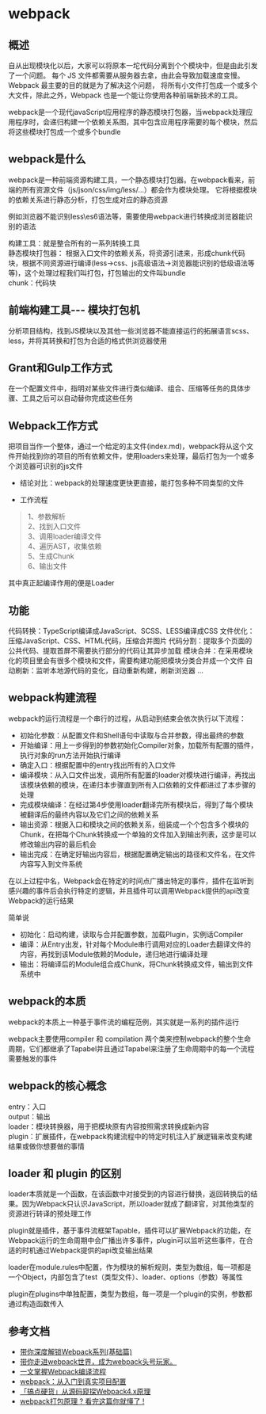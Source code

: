# webpack
## 概述
自从出现模块化以后，大家可以将原本一坨代码分离到个个模块中，但是由此引发了一个问题。
每个 JS 文件都需要从服务器去拿，由此会导致加载速度变慢。Webpack 最主要的目的就是为了解决这个问题，
将所有小文件打包成一个或多个大文件，除此之外，Webpack 也是一个能让你使用各种前端新技术的工具。

webpack是一个现代javaScript应用程序的静态模块打包器，当webpack处理应用程序时，会递归构建一个依赖关系图，其中包含应用程序需要的每个模块，然后将这些模块打包成一个或多个bundle

## webpack是什么
webpack是一种前端资源构建工具，一个静态模块打包器。在webpack看来，前端的所有资源文件（js/json/css/img/less/...）都会作为模块处理。
它将根据模块的依赖关系进行静态分析，打包生成对应的静态资源

例如浏览器不能识别less\es6语法等，需要使用webpack进行转换成浏览器能识别的语法

构建工具：就是整合所有的一系列转换工具<br>
静态模块打包器： 根据入口文件的依赖关系，将资源引进来，形成chunk代码块，根据不同资源进行编译(less->css、js高级语法->浏览器能识别的低级语法等等)，这个处理过程我们叫打包，打包输出的文件叫bundle<br>
chunk：代码块

## 前端构建工具--- 模块打包机
分析项目结构，找到JS模块以及其他一些浏览器不能直接运行的拓展语言scss、less，并将其转换和打包为合适的格式供浏览器使用

## Grant和Gulp工作方式
在一个配置文件中，指明对某些文件进行类似编译、组合、压缩等任务的具体步骤、工具之后可以自动替你完成这些任务

## Webpack工作方式
把项目当作一个整体，通过一个给定的主文件(index.md)，webpack将从这个文件开始找到你的项目的所有依赖文件，使用loaders来处理，最后打包为一个或多个浏览器可识别的js文件

* 结论对比：webpack的处理速度更快更直接，能打包多种不同类型的文件

* 工作流程

>1、参数解析<br>
2、找到入口文件<br>
3、调用loader编译文件<br>
4、遍历AST，收集依赖<br>
5、生成Chunk<br>
6、输出文件

其中真正起编译作用的便是Loader

## 功能
代码转换：TypeScript编译成JavaScript、SCSS、LESS编译成CSS
文件优化：压缩JavaScript、CSS、HTML代码，压缩合并图片
代码分割：提取多个页面的公共代码、提取首屏不需要执行部分的代码让其异步加载
模块合并：在采用模块化的项目里会有很多个模块和文件，需要构建功能把模块分类合并成一个文件
自动刷新：监听本地源代码的变化，自动重新构建，刷新浏览器
...

## webpack构建流程
webpack的运行流程是一个串行的过程，从启动到结束会依次执行以下流程：

* 初始化参数：从配置文件和Shell语句中读取与合并参数，得出最终的参数<br>
* 开始编译：用上一步得到的参数初始化Compiler对象，加载所有配置的插件，执行对象的run方法开始执行编译<br>
* 确定入口：根据配置中的entry找出所有的入口文件<br>
* 编译模块：从入口文件出发，调用所有配置的loader对模块进行编译，再找出该模块依赖的模块，在递归本步骤直到所有入口依赖的文件都进过了本步骤的处理<br>
* 完成模块编译：在经过第4步使用loader翻译完所有模块后，得到了每个模块被翻译后的最终内容以及它们之间的依赖关系<br>
* 输出资源：根据入口和模块之间的依赖关系，组装成一个个包含多个模块的Chunk，在把每个Chunk转换成一个单独的文件加入到输出列表，这步是可以修改输出内容的最后机会<br>
* 输出完成：在确定好输出内容后，根据配置确定输出的路径和文件名，在文件内容写入到文件系统

在以上过程中名，Webpack会在特定的时间点广播出特定的事件，插件在监听到感兴趣的事件后会执行特定的逻辑，并且插件可以调用Webpack提供的api改变Webpack的运行结果

简单说

* 初始化：启动构建，读取与合并配置参数，加载Plugin，实例话Compiler<br>
* 编译：从Entry出发，针对每个Module串行调用对应的Loader去翻译文件的内容，再找到该Module依赖的Module，递归地进行编译处理<br>
* 输出：将编译后的Module组合成Chunk，将Chunk转换成文件，输出到文件系统中

## webpack的本质
webpack的本质上一种基于事件流的编程范例，其实就是一系列的插件运行

webpack主要使用compiler 和 compilation 两个类来控制webpack的整个生命周期，它们都继承了Tapabel并且通过Tapabel来注册了生命周期中的每一个流程需要触发的事件

## webpack的核心概念
entry：入口 <br>
output：输出 <br>
loader：模块转换器，用于把模块原有内容按照需求转换成新内容 <br>
plugin：扩展插件，在webpack构建流程中的特定时机注入扩展逻辑来改变构建结果或做你想要做的事情 <br>

## loader 和 plugin 的区别
loader本质就是一个函数，在该函数中对接受到的内容进行替换，返回转换后的结果。因为Webpack只认识JavaScript，所以loader就成了翻译官，对其他类型的资源进行转译的预处理工作

plugin就是插件，基于事件流框架Tapable，插件可以扩展Webpack的功能，在Webpack运行的生命周期中会广播出许多事件，plugin可以监听这些事件，在合适的时机通过Webpack提供的api改变输出结果

loader在module.rules中配置，作为模块的解析规则，类型为数组，每一项都是一个Object，内部包含了test（类型文件）、loader、options（参数）等属性

plugin在plugins中单独配置，类型为数组，每一项是一个plugin的实例，参数都通过构造函数传入

## 参考文档

* [带你深度解锁Webpack系列(基础篇)](https://juejin.cn/post/6844904079219490830)
* [带你走进webpack世界，成为webpack头号玩家。](https://juejin.cn/post/6844903588607557639)
* [一文掌握Webpack编译流程](https://mp.weixin.qq.com/s?__biz=MzI0MTUxOTE5NQ==&mid=2247484030&idx=1&sn=d630d4b3995bbfd50f99e781074acfeb)
* [webpack：从入门到真实项目配置](https://juejin.im/post/6844903495959576583)
* [「搞点硬货」从源码窥探Webpack4.x原理](https://juejin.cn/post/6844904046294204429)
* [webpack打包原理 ? 看完这篇你就懂了 !](https://segmentfault.com/a/1190000021494964)
